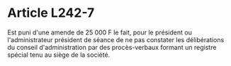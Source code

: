 # Article L242-7

Est puni d'une amende de 25 000 F le fait, pour le président ou l'administrateur président de séance de ne pas constater les délibérations du conseil d'administration par des procès-verbaux formant un registre spécial tenu au siège de la société.
